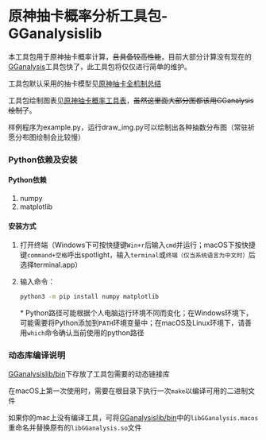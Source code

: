 # 原神抽卡概率分析工具包-GGanalysislib

本工具包用于原神抽卡概率计算，~~且具备较高性能~~，目前大部分计算没有现在的[GGanalysis](https://github.com/OneBST/GGanalysis)工具包快了，此工具包将仅仅进行简单的维护。

工具包默认采用的抽卡模型见[原神抽卡全机制总结](https://www.bilibili.com/read/cv10468091)

工具包绘制图表见[原神抽卡概率工具表](https://www.bilibili.com/read/cv12616453)，~~虽然这里面大部分图都该用GGanalysis绘制了~~。

样例程序为example.py，运行draw_img.py可以绘制出各种抽数分布图（常驻祈愿分布图绘制会比较慢）

### Python依赖及安装
#### Python依赖
1. numpy
2. matplotlib
#### 安装方式
1. 打开终端（Windows下可按快捷键`Win+r`后输入`cmd`并运行；macOS下按快捷键`command+空格`呼出spotlight，输入`terminal`或`终端（仅当系统语言为中文时）`后选择terminal.app）

2. 输入命令：

	```bash
	python3 -m pip install numpy matplotlib
	```

	\* Python路径可能根据个人电脑运行环境不同而变化；在Windows环境下，可能需要将Python添加到`PATH`环境变量中；在macOS及Linux环境下，请善用`which`命令确认当前使用的python路径

### 动态库编译说明

[GGanalysislib/bin](GGanalysislib/bin)下存放了工具包需要的动态链接库

在macOS上第一次使用时，需要在根目录下执行一次`make`以编译可用的二进制文件

如果你的mac上没有编译工具，可将[GGanalysislib/bin](GGanalysislib/bin)中的`libGGanalysis.macos`重命名并替换原有的`libGGanalysis.so`文件